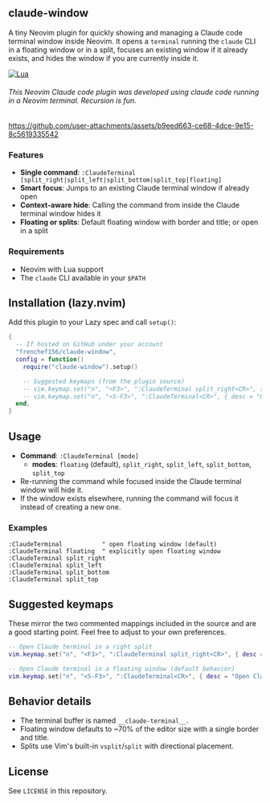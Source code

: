 ## claude-window

A tiny Neovim plugin for quickly showing and managing a Claude code terminal window inside Neovim. It opens a `terminal` running the `claude` CLI in a floating window or in a split, focuses an existing window if it already exists, and hides the window if you are currently inside it.

[![Lua](https://img.shields.io/badge/Lua-blue.svg?style=for-the-badge&logo=lua)](http://www.lua.org)

###### This Neovim Claude code plugin was developed using claude code running in a Neovim terminal. Recursion is fun.

https://github.com/user-attachments/assets/b9eed663-ce68-4dce-9e15-8c5619335542

### Features
- **Single command**: `:ClaudeTerminal [split_right|split_left|split_bottom|split_top|floating]`
- **Smart focus**: Jumps to an existing Claude terminal window if already open
- **Context-aware hide**: Calling the command from inside the Claude terminal window hides it
- **Floating or splits**: Default floating window with border and title; or open in a split

### Requirements
- Neovim with Lua support
- The `claude` CLI available in your `$PATH`

## Installation (lazy.nvim)

Add this plugin to your Lazy spec and call `setup()`:

```lua
{
  -- If hosted on GitHub under your account
  "frenchef156/claude-window",
  config = function()
    require("claude-window").setup()

    -- Suggested keymaps (from the plugin source)
    -- vim.keymap.set("n", "<F3>", ":ClaudeTerminal split_right<CR>", { desc = "Open Claude terminal in right split" })
    -- vim.keymap.set("n", "<S-F3>", ":ClaudeTerminal<CR>", { desc = "Open Claude terminal in floating window" })
  end,
}
```

## Usage

- **Command**: `:ClaudeTerminal [mode]`
  - **modes**: `floating` (default), `split_right`, `split_left`, `split_bottom`, `split_top`
- Re-running the command while focused inside the Claude terminal window will hide it.
- If the window exists elsewhere, running the command will focus it instead of creating a new one.

### Examples

```vim
:ClaudeTerminal           " open floating window (default)
:ClaudeTerminal floating  " explicitly open floating window
:ClaudeTerminal split_right
:ClaudeTerminal split_left
:ClaudeTerminal split_bottom
:ClaudeTerminal split_top
```

## Suggested keymaps

These mirror the two commented mappings included in the source and are a good starting point. Feel free to adjust to your own preferences.

```lua
-- Open Claude terminal in a right split
vim.keymap.set("n", "<F3>", ":ClaudeTerminal split_right<CR>", { desc = "Open Claude terminal in right split" })

-- Open Claude terminal in a floating window (default behavior)
vim.keymap.set("n", "<S-F3>", ":ClaudeTerminal<CR>", { desc = "Open Claude terminal in floating window" })
```

## Behavior details

- The terminal buffer is named `__claude-terminal__`.
- Floating window defaults to ~70% of the editor size with a single border and title.
- Splits use Vim's built-in `vsplit`/`split` with directional placement.

## License

See `LICENSE` in this repository.


